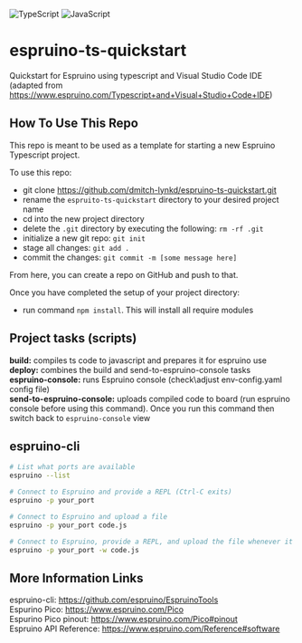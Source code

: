 ![TypeScript](https://badges.frapsoft.com/typescript/code/typescript.png?v=101) ![JavaScript](https://badges.frapsoft.com/javascript/code/javascript.png?v=101)
# espruino-ts-quickstart

Quickstart for Espruino using typescript and Visual Studio Code IDE<br />
(adapted from https://www.espruino.com/Typescript+and+Visual+Studio+Code+IDE)

## How To Use This Repo

This repo is meant to be used as a template for starting a new Espruino Typescript project.

To use this repo:

- git clone https://github.com/dmitch-lynkd/espruino-ts-quickstart.git
- rename the `espruito-ts-quickstart` directory to your desired project name
- cd into the new project directory
- delete the `.git` directory by executing the following: `rm -rf .git`
- initialize a new git repo: `git init`
- stage all changes: `git add .`
- commit the changes: `git commit -m [some message here]`

From here, you can create a repo on GitHub and push to that.

Once you have completed the setup of your project directory:

- run command `npm install`. This will install all require modules

## Project tasks (scripts)
**build:** compiles ts code to javascript and prepares it for espruino use<br />
**deploy:** combines the build and send-to-espruino-console tasks<br />
**espruino-console:** runs Espruino console (check\adjust env-config.yaml config file)<br />
**send-to-espruino-console:** uploads compiled code to board (run espruino console before using this command). Once you run this command then switch back to `espruino-console` view<br />

## espruino-cli
```bash
# List what ports are available
espruino --list

# Connect to Espruino and provide a REPL (Ctrl-C exits)
espruino -p your_port

# Connect to Espruino and upload a file
espruino -p your_port code.js

# Connect to Espruino, provide a REPL, and upload the file whenever it changes
espruino -p your_port -w code.js
```

## More Information Links
espruino-cli: https://github.com/espruino/EspruinoTools<br />
Espurino Pico: https://www.espruino.com/Pico<br />
Espurino Pico pinout: https://www.espruino.com/Pico#pinout<br />
Espruino API Reference: https://www.espruino.com/Reference#software<br />
